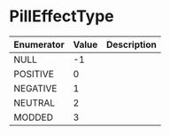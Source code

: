 # PillEffectType

| Enumerator | Value | Description |
| - | - | - |
| NULL | -1 |  |
| POSITIVE | 0 |  |
| NEGATIVE | 1 |  |
| NEUTRAL | 2 |  |
| MODDED | 3 |  |
